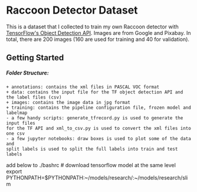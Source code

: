 # Raccoon Detector Dataset

This is a dataset that I collected to train my own Raccoon detector with [TensorFlow's Object Detection API](https://github.com/tensorflow/models/tree/master/research/object_detection). Images are from Google and Pixabay. In total, there are 200 images (160 are used for training and 40 for validation).

## Getting Started

##### Folder Structure:
```
+ annotations: contains the xml files in PASCAL VOC format
+ data: contains the input file for the TF object detection API and the label files (csv)
+ images: contains the image data in jpg format
+ training: contains the pipeline configuration file, frozen model and labelmap
- a few handy scripts: generate_tfrecord.py is used to generate the input files
for the TF API and xml_to_csv.py is used to convert the xml files into one csv
- a few jupyter notebooks: draw boxes is used to plot some of the data and
split labels is used to split the full labels into train and test labels
```

add below to ./bashrc  # download tensorflow model at the same level
export PYTHONPATH=$PYTHONPATH:~/models/research/:~/models/research/slim
